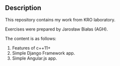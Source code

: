 Description
-----------

This repository contains my work from KRO laboratory.

Exercises were prepared by Jarosław Białas (AGH). 

The content is as follows:

1. Features of c++11+
2. Simple Django Framework app.
3. Simple Angular.js app.
